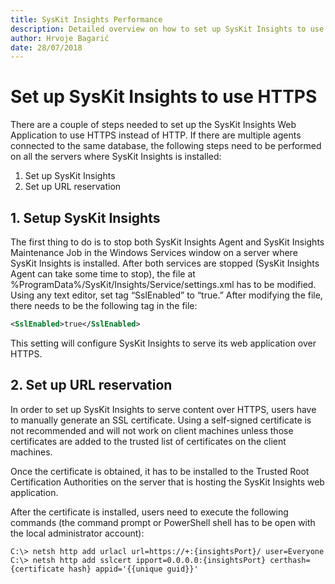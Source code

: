 ```yaml
---
title: SysKit Insights Performance 
description: Detailed overview on how to set up SysKit Insights to use HTTPS.
author: Hrvoje Bagarić
date: 28/07/2018
---
```


# Set up SysKit Insights to use HTTPS

There are a couple of steps needed to set up the SysKit Insights Web Application to use HTTPS instead of HTTP. If there are multiple agents connected to the same database, the following steps need to be performed on all the servers where SysKit Insights is installed:

1. Set up SysKit Insights
2. Set up URL reservation 

## 1. Setup SysKit Insights

The first thing to do is to stop both SysKit Insights Agent and SysKit Insights Maintenance Job in the Windows Services window on a server where SysKit Insights is installed. After both services are stopped (SysKit Insights Agent can take some time to stop), the file at %ProgramData%/SysKit/Insights/Service/settings.xml has to be modified. Using any text editor, set tag “SslEnabled” to “true.” After modifying the file, there needs to be the following tag in the file:
```xml
<SslEnabled>true</SslEnabled>
```
This setting will configure SysKit Insights to serve its web application over HTTPS.

## 2. Set up URL reservation

In order to set up SysKit Insights to serve content over HTTPS, users have to manually generate an SSL certificate. Using a self-signed certificate is not recommended and will not work on client machines unless those certificates are added to the trusted list of certificates on the client machines.

Once the certificate is obtained, it has to be installed to the Trusted Root Certification Authorities on the server that is hosting the SysKit Insights web application.

After the certificate is installed, users need to execute the following commands (the command prompt or PowerShell shell has to be open with the local administrator account):
```
C:\> netsh http add urlacl url=https://+:{insightsPort}/ user=Everyone
C:\> netsh http add sslcert ipport=0.0.0.0:{insightsPort} certhash={certificate hash} appid='{{unique guid}}'
``` 